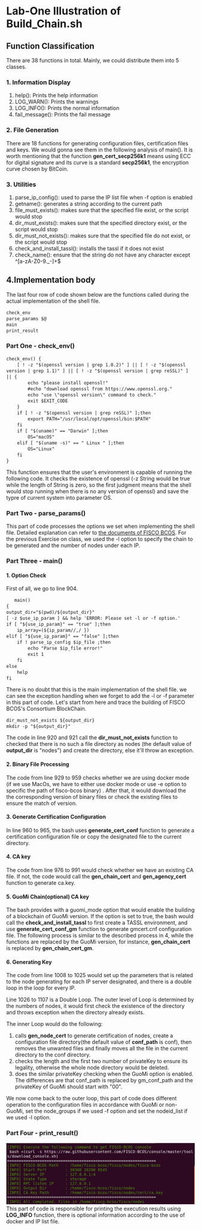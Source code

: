 # Lab-One Illustration of Build_Chain.sh 

## Function Classification
There are 38 functions in total. Mainly, we could distribute them into 5 classes.
### 1. Information Display 
1. help(): Prints the help information 
2. LOG_WARN(): Prints the warnings
3. LOG_INFO(): Prints the normal information
4. fail_message(): Prints the fail message

### 2. File Generation  
There are 18 functions for generating configuration files, certification files and keys. We would gonna see them in the following analysis of main(). It is worth mentioning that the function **gen_cert_secp256k1** means using ECC for digital signature and its curve is a standard **secp256k1**, the encryption curve chosen by BitCoin.

### 3. Utilities
1. parse\_ip\_config(): used to parse the IP list file when -f option is enabled
2. getname(): generates a string according to the current path
3. file\_must\_exists(): makes sure that the specified file exist, or the script would stop
4. dir\_must\_exists(): makes sure that the specified directory exist, or the script would stop
5. dir\_must\_not\_exists(): makes sure that the specified file do not exist, or the script would stop
6. check\_and_install\_tassl(): installs the tassl if it does not exist
7. check\_name(): ensure that the string do not have any character except ^[a-zA-Z0-9._-]+$

## 4.Implementation body
The last four row of code shown below are the functions called during the actual implementation of the shell file.
```
check_env
parse_params $@
main
print_result
```

### Part One - check_env()
```
check_env() {
    [ ! -z "$(openssl version | grep 1.0.2)" ] || [ ! -z "$(openssl version | grep 1.1)" ] || [ ! -z "$(openssl version | grep reSSL)" ] || {
        echo "please install openssl!"
        #echo "download openssl from https://www.openssl.org."
        echo "use \"openssl version\" command to check."
        exit $EXIT_CODE
    }
    if [ ! -z "$(openssl version | grep reSSL)" ];then
        export PATH="/usr/local/opt/openssl/bin:$PATH"
    fi
    if [ "$(uname)" == "Darwin" ];then
        OS="macOS"
    elif [ "$(uname -s)" == " Linux " ];then
        OS="Linux"
    fi
}

```
This function ensures that the user's environment is capable of running the following code. It checks the existence of openssl (-z String would be true while the length of String is zero, so the first judgment means that the shell would stop running when there is no any version of openssl) and save the typre of current system into parameter OS.

### Part Two - parse_params()

This part of code processes the options we set when implementing the shell file. Detailed explanation can refer to [the documents of FISCO BCOS][1]. For the previous Exercise on class, we used the -l option to specify the chain to be generated and the number of nodes under each IP.

[1]:https://fisco-bcos-documentation.readthedocs.io/zh_CN/latest/docs/manual/build_chain.html#id4 "the documents of FISCO BCOS"

### Part Three - main()
#### 1. Option Check
First of all, we go to line 904.

```
   main()
{
output_dir="$(pwd)/${output_dir}"
[ -z $use_ip_param ] && help 'ERROR: Please set -l or -f option.'
if [ "${use_ip_param}" == "true" ];then
    ip_array=(${ip_param//,/ })
elif [ "${use_ip_param}" == "false" ];then
    if ! parse_ip_config $ip_file ;then 
        echo "Parse $ip_file error!"
        exit 1
    fi
else 
    help 
fi
```
There is no doubt that this is the main implementation of the shell file. we can see the exception handling when we forget to add the -l or -f parameter in this part of code. Let's start from here and trace the building of FISCO BCOS's Consortium BlockChain.

```
dir_must_not_exists ${output_dir}
mkdir -p "${output_dir}"
```
The code in line 920 and 921 call the **dir\_must\_not\_exists** function to checked that there is no such a file directory as nodes (the default value of **output_dir** is "nodes") and create the directory, else it'll throw an exception.

#### 2. Binary File Processing
The code from line 929 to 959 checks whether we are using docker mode (if we use MacOs, we have to either use docker mode or use -e option to specific the path of fisco-bcos binary) . After that, it would download the the corresponding version of binary files or check the existing files to ensure the match of version.

#### 3. Generate Certification Configuration 
In line 960 to 965, the bash uses **generate\_cert_conf** function to generate a certification configuration file or copy the designated file to the current directory.

#### 4. CA key 
The code from line 976 to 991 would check whether we have an existing CA file. If not, the code would call the **gen_chain_cert** and **gen_agency_cert** function to generate ca.key.

#### 5. GuoMi Chain(optional) CA key
The bash provides with a guomi_mode option that would enable the building of a blockchain of GuoMi version. If the option is set to true, the bash would call the **check_and_install_tassl** to first create a TASSL environment, and use **generate_cert_conf_gm** function to generate gmcert.cnf configuration file. The following process is similar to the described process in 4, while the functions are replaced by the GuoMi version, for instance, **gen_chain_cert** is replaced by **gen_chain_cert_gm**.

#### 6. Generating Key 
The code from line 1008 to 1025 would set up the parameters that is related to the node generating for each IP server designated, and there is a double loop in the loop for every IP. 

Line 1026 to 1107 is a Double Loop. The outer level of Loop is determined by the numbers of nodes, it would first check the existence of the directory and throws exception when the directory already exists. 

The inner Loop would do the following:

1. calls **gen_node_cert** to generate certification of nodes, create a configuration file directory(the default value of **conf_path** is conf), then removes the unwanted files and finally moves all the file in the current directory to the conf directory.
2. checks the length and the first two number of privateKey to ensure its legality, otherwise the whole node directory would be deleted.
3. does the similar privateKey checking when the GuoMi option is enabled. The differences are that conf_path is replaced by gm_conf_path and the privateKey of GuoMi should start with "00".

We now come back to the outer loop, this part of code does different operation to the configuration files in accordance with GuoMi or non-GuoMi, set the node_groups if we used -f option and set the nodeid_list if we used -l option.

### Part Four - print_result()
![](https://github.com/marknash666/FiscoBcos-ExerciseOne/blob/master/image-ExerciseOne/print_result.png?raw=true)
This part of code is responsible for printing the execution results using **LOG_INFO** function, there is optional information according to the use of docker and IP list file.











